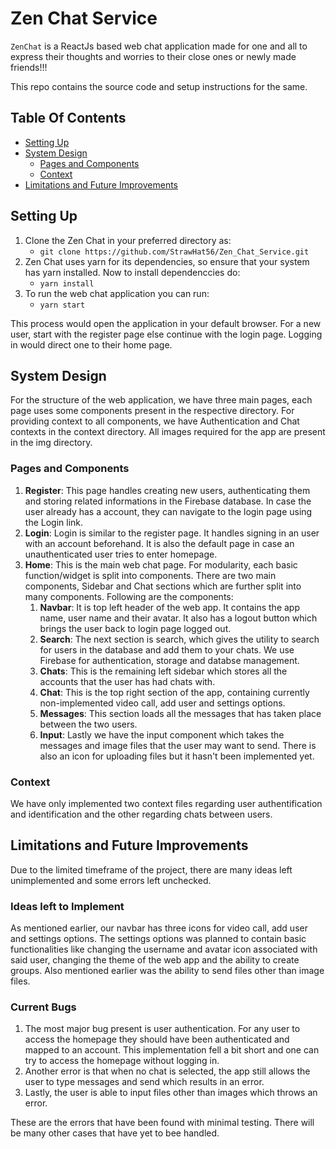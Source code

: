 # Zen Chat Service

`ZenChat` is a ReactJs based web chat application made for one and all to express their thoughts and worries to their close ones or newly made friends!!!

This repo contains the source code and setup instructions for the same.

## Table Of Contents
* [Setting Up](#setting-up)
* [System Design](#system-design)
   * [Pages and Components](#pages-and-components)
   * [Context](#context)
* [Limitations and Future Improvements](#limitations-and-future-improvements)

## Setting Up
1. Clone the Zen Chat in your preferred directory as:
    * `git clone https://github.com/StrawHat56/Zen_Chat_Service.git`
2. Zen Chat uses yarn for its dependencies, so ensure that your system has yarn installed. Now to install dependenccies do:
    * `yarn install`
3. To run the web chat application you can run:
    * `yarn start`

This process would open the application in your default browser. For a new user, start with the register page else continue with the login page. Logging in would direct one to their home page.

## System Design
For the structure of the web application, we have three main pages, each page uses some components present in the respective directory. For providing context to all components, we have Authentication and Chat contexts in the context directory. All images required for the app are present in the img directory.
### Pages and Components
1. **Register**: This page handles creating new users, authenticating them and storing related informations in the Firebase database. In case the user already has a account, they can navigate to the login page using the Login link.
2. **Login**: Login is similar to the register page. It handles signing in an user with an account beforehand. It is also the default page in case an unauthenticated user tries to enter homepage. 
3. **Home**: This is the main web chat page. For modularity, each basic function/widget is split into components. There are two main components, Sidebar and Chat sections which are further split into many components. Following are the components:
    1. **Navbar**: It is top left header of the web app. It contains the app name, user name and their avatar. It also has a logout button which brings the user back to login page logged out.
    2. **Search**: The next section is search, which gives the utility to search for users in the database and add them to your chats. We use Firebase for authentication, storage and databse management.
    3. **Chats**: This is the remaining left sidebar which stores all the accounts that the user has had chats with.
    4. **Chat**: This is the top right section of the app, containing currently non-implemented video call, add user and settings options.
    5. **Messages**: This section loads all the messages that has taken place between the two users. 
    6. **Input**: Lastly we have the input component which takes the messages and image files that the user may want to send. There is also an icon for uploading files but it hasn't been implemented yet.

### Context
We have only implemented two context files regarding user authentification and identification and the other regarding chats between users. 

## Limitations and Future Improvements
Due to the limited timeframe of the project, there are many ideas left unimplemented and some errors left unchecked. 
### Ideas left to Implement
As mentioned earlier, our navbar has three icons for video call, add user and settings options. The settings options was planned to contain basic functionalities like changing the username and avatar icon associated with said user, changing the theme of the web app and the ability to create groups. Also mentioned earlier was the ability to send files other than image files. 
### Current Bugs
1. The most major bug present is user authentication. For any user to access the homepage they should have been authenticated and mapped to an account. This implementation fell a bit short and one can try to access the homepage without logging in. 
2. Another error is that when no chat is selected, the app still allows the user to type messages and send which results in an error. 
3. Lastly, the user is able to input files other than images which throws an error. 

These are the errors that have been found with minimal testing. There will be many other cases that have yet to bee handled.



